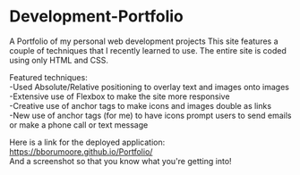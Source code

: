 # Development-Portfolio
A Portfolio of my personal web development projects
This site features a couple of techniques that I recently learned to use.  The entire site is coded using only HTML and CSS.

Featured techniques:  
-Used Absolute/Relative positioning to overlay text and images onto images  
-Extensive use of Flexbox to make the site more responsive  
-Creative use of anchor tags to make icons and images double as links  
-New use of anchor tags (for me) to have icons prompt users to send emails or make a phone call or text message   
  
  Here is a link for the deployed application: https://bborumoore.github.io/Portfolio/  
  And a screenshot so that you know what you're getting into!
    
